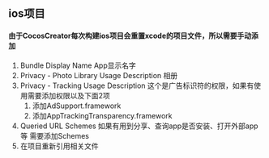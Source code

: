 ## ios项目
#### 由于CocosCreator每次构建ios项目会重置xcode的项目文件，所以需要手动添加
1. Bundle Display Name App显示名字
2. Privacy - Photo Library Usage Description 相册
3. Privacy - Tracking Usage Description 这个是广告标识符的权限，如果有使用需要添加权限以及下面2项
   1. 添加AdSupport.framework
   2. 添加AppTrackingTransparency.framework
4. Queried URL Schemes 如果有用到分享、查询app是否安装、打开外部app等 需要添加Schemes
5. 在项目重新引用相关文件
